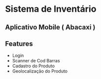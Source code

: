 # Sistema de Inventário

## Aplicativo Mobile ( Abacaxi )

## Features

- Login
- Scanner de Cod Barras
- Cadastro do Produto
- Geolocalização do Produto